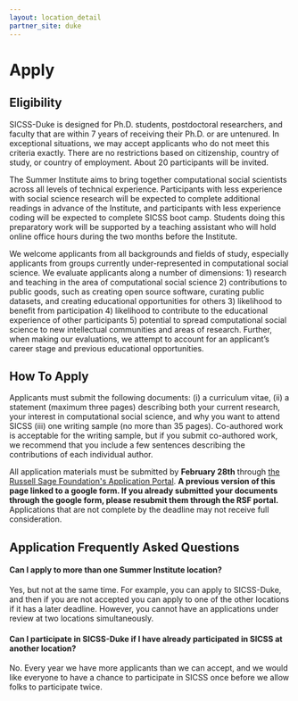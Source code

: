 ```yaml
---
layout: location_detail
partner_site: duke
---
```


# Apply

## Eligibility

SICSS-Duke is designed for Ph.D. students, postdoctoral researchers, and faculty that are within 7 years of receiving their Ph.D. or are untenured. In exceptional situations, we may accept applicants who do not meet this criteria exactly. There are no restrictions based on citizenship, country of study, or country of employment. About 20 participants will be invited.

The Summer Institute aims to bring together computational social scientists across all levels of technical experience. Participants with less experience with social science research will be expected to complete additional readings in advance of the Institute, and participants with less experience coding will be expected to complete SICSS boot camp. Students doing this preparatory work will be supported by a teaching assistant who will hold online office hours during the two months before the Institute.

We welcome applicants from all backgrounds and fields of study, especially applicants from groups currently under-represented in computational social science. We evaluate applicants along a number of dimensions: 1) research and teaching in the area of computational social science 2) contributions to public goods, such as creating open source software, curating public datasets, and creating educational opportunities for others 3) likelihood to benefit from participation 4) likelihood to contribute to the educational experience of other participants 5) potential to spread computational social science to new intellectual communities and areas of research. Further, when making our evaluations, we attempt to account for an applicant’s career stage and previous educational opportunities.

## How To Apply

Applicants must submit the following documents: (i) a curriculum vitae, (ii) a statement (maximum three pages) describing both your current research, your interest in computational social science, and why you want to attend SICSS (iii) one writing sample (no more than 35 pages). Co-authored work is acceptable for the writing sample, but if you submit co-authored work, we recommend that you include a few sentences describing the contributions of each individual author. 

All application materials must be submitted by **February 28th** through [the Russell Sage Foundation's Application Portal](https://www.russellsage.org/summer-institute-computational-social-science-sicss). **A previous version of this page linked to a google form. If you already submitted your documents through the google form, please resubmit them through the RSF portal.** Applications that are not complete by the deadline may not receive full consideration.

## Application Frequently Asked Questions

#### Can I apply to more than one Summer Institute location?

Yes, but not at the same time. For example, you can apply to SICSS-Duke, and then if you are not accepted you can apply to one of the other locations if it has a later deadline. However, you cannot have an applications under review at two locations simultaneously.

#### Can I participate in SICSS-Duke if I have already participated in SICSS at another location?

No. Every year we have more applicants than we can accept, and we would like everyone to have a chance to participate in SICSS once before we allow folks to participate twice.

